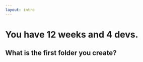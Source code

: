 ```yaml
---
layout: intro 
---
```


# You have 12 weeks and 4 devs.  
## What is the first folder you create?

<!--
Ask for hands. Pause for five seconds. Sample the room. Do not judge the answers.
--> 